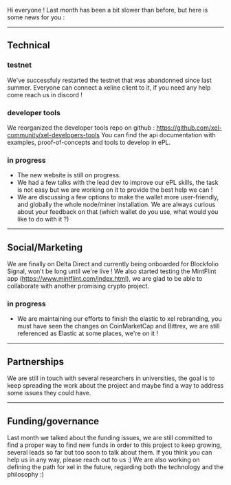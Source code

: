 Hi everyone !
Last month has been a bit slower than before, but here is some news for you :

---
## Technical 

### testnet
We've successfuly restarted the testnet that was abandonned since last summer. Everyone can connect a xeline client to it, if you need any help come reach us in discord !

### developer tools 
We reorganized the developer tools repo on github : https://github.com/xel-community/xel-developers-tools
You can find the api documentation with examples, proof-of-concepts and tools to develop in ePL.

### in progress
- The new website is still on progress.
- We had a few talks with the lead dev to improve our ePL skills, the task is not easy but we are working on it to provide the best help we can !
- We are discussing a few options to make the wallet more user-friendly, and globally the whole node/miner installation. We are always curious about your feedback on that (which wallet do you use, what would you like to do with it ?)

---
## Social/Marketing
We are finally on Delta Direct and currently being onboarded for Blockfolio Signal, won't be long until we're live !
We also started testing the MintFlint app (https://www.mintflint.com/index.html), we are glad to be able to collaborate with another promising crypto project.

### in progress
- We are maintaining our efforts to finish the elastic to xel rebranding, you must have seen the changes on CoinMarketCap and Bittrex, we are still referenced as Elastic at some places, we're on it !

---
## Partnerships
We are still in touch with several researchers in universities, the goal is to keep spreading the work about the project and maybe find a way to address some issues they could have.

---
## Funding/governance
Last month we talked about the funding issues, we are still committed to find a proper way to find new funds in order to this project to keep growing, several leads so far but too soon to talk about them. If you think you can help us in any way, please reach out to us :)
We are also working on defining the path for xel in the future, regarding both the technology and the philosophy :)
